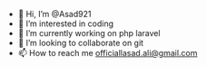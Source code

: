 - 👋 Hi, I’m @Asad921
- 👀 I’m interested in coding
- 🌱 I’m currently working on php laravel
- 💞️ I’m looking to collaborate on git 
- 📫 How to reach me officiallasad.ali@gmail.com

<!---
Asad921/Asad921 is a ✨ special ✨ repository because its `README.md` (this file) appears on your GitHub profile.
You can click the Preview link to take a look at your changes.
--->
